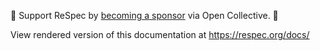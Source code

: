💖 Support ReSpec by [becoming a sponsor](https://opencollective.com/respec) via Open Collective. 💖

View rendered version of this documentation at https://respec.org/docs/
